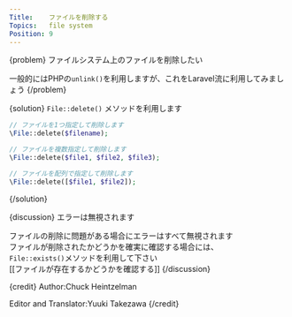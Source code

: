 ```yaml
---
Title:    ファイルを削除する
Topics:   file system
Position: 9
---
```


{problem}
ファイルシステム上のファイルを削除したい

一般的にはPHPの`unlink()`を利用しますが、これをLaravel流に利用してみましょう
{/problem}

{solution}
`File::delete()` メソッドを利用します

```php
// ファイルを1つ指定して削除します
\File::delete($filename);

// ファイルを複数指定して削除します
\File::delete($file1, $file2, $file3);

// ファイルを配列で指定して削除します
\File::delete([$file1, $file2]);
```
{/solution}

{discussion}
エラーは無視されます

ファイルの削除に問題がある場合にエラーはすべて無視されます  
ファイルが削除されたかどうかを確実に確認する場合には、  
`File::exists()`メソッドを利用して下さい  
[[ファイルが存在するかどうかを確認する]]
{/discussion}

{credit}
Author:Chuck Heintzelman

Editor and Translator:Yuuki Takezawa
{/credit}

